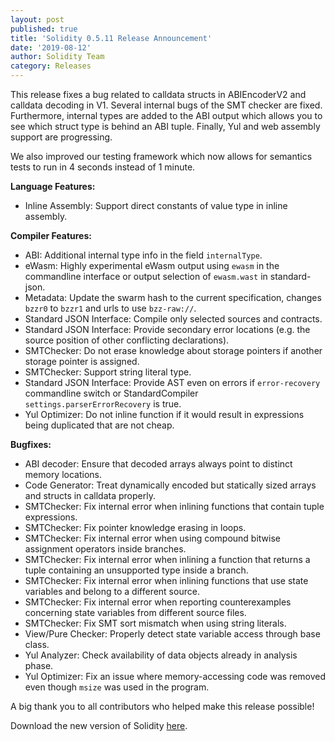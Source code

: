 ```yaml
---
layout: post
published: true
title: 'Solidity 0.5.11 Release Announcement'
date: '2019-08-12'
author: Solidity Team
category: Releases
---
```


This release fixes a bug related to calldata structs in ABIEncoderV2 and
calldata decoding in V1. Several internal bugs of the SMT checker are fixed.
Furthermore, internal types are added to the ABI output which allows you to see
which struct type is behind an ABI tuple. Finally, Yul and web assembly support
are progressing.

We also improved our testing framework which now allows for semantics tests to
run in 4 seconds instead of 1 minute.

**Language Features:**

- Inline Assembly: Support direct constants of value type in inline assembly.

**Compiler Features:**

- ABI: Additional internal type info in the field `internalType`.
- eWasm: Highly experimental eWasm output using `ewasm` in the commandline
  interface or output selection of `ewasm.wast` in standard-json.
- Metadata: Update the swarm hash to the current specification, changes `bzzr0`
  to `bzzr1` and urls to use `bzz-raw://`.
- Standard JSON Interface: Compile only selected sources and contracts.
- Standard JSON Interface: Provide secondary error locations (e.g. the source
  position of other conflicting declarations).
- SMTChecker: Do not erase knowledge about storage pointers if another storage
  pointer is assigned.
- SMTChecker: Support string literal type.
- Standard JSON Interface: Provide AST even on errors if `error-recovery`
  commandline switch or StandardCompiler `settings.parserErrorRecovery` is true.
- Yul Optimizer: Do not inline function if it would result in expressions being
  duplicated that are not cheap.

**Bugfixes:**

- ABI decoder: Ensure that decoded arrays always point to distinct memory
  locations.
- Code Generator: Treat dynamically encoded but statically sized arrays and
  structs in calldata properly.
- SMTChecker: Fix internal error when inlining functions that contain tuple
  expressions.
- SMTChecker: Fix pointer knowledge erasing in loops.
- SMTChecker: Fix internal error when using compound bitwise assignment
  operators inside branches.
- SMTChecker: Fix internal error when inlining a function that returns a tuple
  containing an unsupported type inside a branch.
- SMTChecker: Fix internal error when inlining functions that use state
  variables and belong to a different source.
- SMTChecker: Fix internal error when reporting counterexamples concerning state
  variables from different source files.
- SMTChecker: Fix SMT sort mismatch when using string literals.
- View/Pure Checker: Properly detect state variable access through base class.
- Yul Analyzer: Check availability of data objects already in analysis phase.
- Yul Optimizer: Fix an issue where memory-accessing code was removed even
  though `msize` was used in the program.

A big thank you to all contributors who helped make this release possible!

Download the new version of Solidity
[here](https://github.com/ethereum/solidity/releases/tag/v0.5.11).
